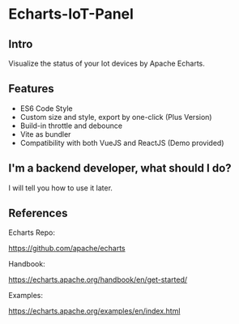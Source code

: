 # Echarts-IoT-Panel

## Intro

Visualize the status of your Iot devices by Apache Echarts.

## Features

* ES6 Code Style
* Custom size and style, export by one-click (Plus Version)
* Build-in throttle and debounce
* Vite as bundler
* Compatibility with both VueJS and ReactJS (Demo provided)

## I'm a backend developer, what should I do?


I will tell you how to use it later.


## References
Echarts Repo:

https://github.com/apache/echarts

Handbook:

https://echarts.apache.org/handbook/en/get-started/

Examples:

https://echarts.apache.org/examples/en/index.html
